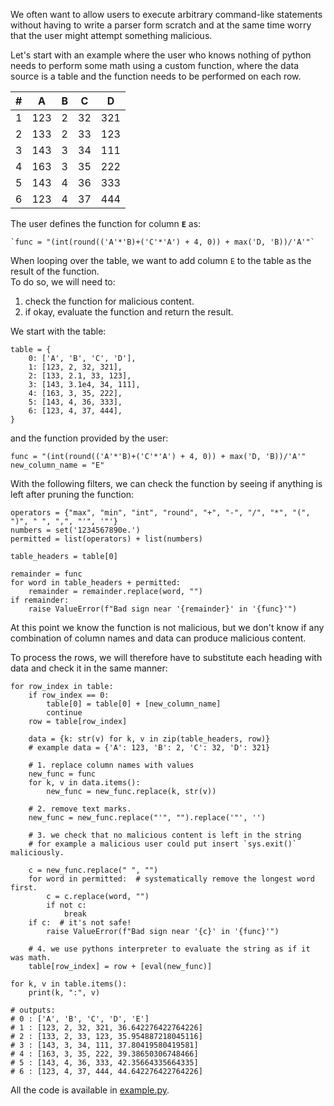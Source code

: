 We often want to allow users to execute arbitrary command-like statements without having 
to write a parser form scratch and at the same time worry that the user might attempt
something malicious.

Let's start with an example where the user who knows nothing of python needs to perform 
some math using a custom function, where the data source is a table and the function 
needs to be performed on each row.

| # | A | B | C | D |
|---|---|---|---|---|
|1|123| 2 | 32|321|
|2|133| 2 | 33|123|
|3|143| 3 | 34|111|
|4|163| 3 | 35|222|
|5|143| 4 | 36|333|
|6|123| 4 | 37|444|

The user defines the function for column **`E`** as:  

    `func = "(int(round(('A'*'B)+('C'*'A') + 4, 0)) + max('D, 'B))/'A'"`

When looping over the table, we want to add column `E` to the table as the result of the function.  
To do so, we will need to:  

1. check the function for malicious content.
2. if okay, evaluate the function and return the result.

We start with the table:


    table = {
        0: ['A', 'B', 'C', 'D'],
        1: [123, 2, 32, 321],
        2: [133, 2.1, 33, 123],
        3: [143, 3.1e4, 34, 111],
        4: [163, 3, 35, 222],
        5: [143, 4, 36, 333],
        6: [123, 4, 37, 444],
    }
    

and the function provided by the user:


    func = "(int(round(('A'*'B)+('C'*'A') + 4, 0)) + max('D, 'B))/'A'"
    new_column_name = "E"

With the following filters, we can check the function by seeing
if anything is left after pruning the function:
    
    
    operators = {"max", "min", "int", "round", "+", "-", "/", "*", "(", ")", " ", ",", "'", '"'}
    numbers = set('1234567890e.')
    permitted = list(operators) + list(numbers)
    
    table_headers = table[0]
    
    remainder = func
    for word in table_headers + permitted:
        remainder = remainder.replace(word, "")
    if remainder:
        raise ValueError(f"Bad sign near '{remainder}' in '{func}'")


At this point we know the function is not malicious, but we don't know if any
combination of column names and data can produce malicious content.

To process the rows, we will therefore have to substitute each heading with data
and check it in the same manner:


    for row_index in table:
        if row_index == 0:
            table[0] = table[0] + [new_column_name]
            continue
        row = table[row_index]
    
        data = {k: str(v) for k, v in zip(table_headers, row)}
        # example data = {'A': 123, 'B': 2, 'C': 32, 'D': 321}
    
        # 1. replace column names with values
        new_func = func
        for k, v in data.items():
            new_func = new_func.replace(k, str(v))
    
        # 2. remove text marks.
        new_func = new_func.replace("'", "").replace('"', '')
    
        # 3. we check that no malicious content is left in the string
        # for example a malicious user could put insert `sys.exit()` maliciously.
    
        c = new_func.replace(" ", "")
        for word in permitted:  # systematically remove the longest word first.
            c = c.replace(word, "")
            if not c:
                break
        if c:  # it's not safe!
            raise ValueError(f"Bad sign near '{c}' in '{func}'")
    
        # 4. we use pythons interpreter to evaluate the string as if it was math.
        table[row_index] = row + [eval(new_func)]
    
    for k, v in table.items():
        print(k, ":", v)

    # outputs:
    # 0 : ['A', 'B', 'C', 'D', 'E']
    # 1 : [123, 2, 32, 321, 36.642276422764226]
    # 2 : [133, 2, 33, 123, 35.954887218045116]
    # 3 : [143, 3, 34, 111, 37.80419580419581]
    # 4 : [163, 3, 35, 222, 39.38650306748466]
    # 5 : [143, 4, 36, 333, 42.35664335664335]
    # 6 : [123, 4, 37, 444, 44.642276422764226]



All the code is available in [example.py](example.py).

